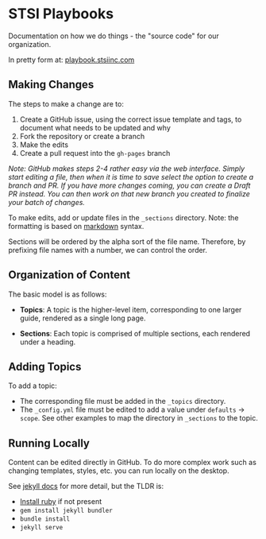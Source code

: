 # STSI Playbooks

Documentation on how we do things - the "source code" for our organization.

In pretty form at: [playbook.stsiinc.com](http://playbook.stsiinc.com/)

## Making Changes

The steps to make a change are to:

1. Create a GitHub issue, using the correct issue template and tags, to document what needs to be updated and why
2. Fork the repository or create a branch
3. Make the edits
4. Create a pull request into the `gh-pages` branch

_Note: GitHub makes steps 2-4 rather easy via the web interface. Simply start editing a file, then when it is time to save select the option to create a branch and PR. If you have more changes coming, you can create a Draft PR instead. You can then work on that new branch you created to finalize your batch of changes._

To make edits, add or update files in the `_sections` directory. Note: the formatting is based on [markdown](https://github.com/adam-p/markdown-here/wiki/Markdown-Cheatsheet) syntax. 

Sections will be ordered by the alpha sort of the file name. Therefore, by prefixing file names with a number, we can control the order.

## Organization of Content

The basic model is as follows:

* __Topics__: A topic is the higher-level item, corresponding to one larger guide, rendered as a single long page.

* __Sections__: Each topic is comprised of multiple sections, each rendered under a heading.

## Adding Topics

To add a topic:

* The corresponding file must be added in the `_topics` directory. 
* The `_config.yml` file must be edited to add a value under `defaults` -> `scope`. See other examples to map the directory in `_sections` to the topic.

## Running Locally

Content can be edited directly in GitHub. To do more complex work such as changing templates, styles, etc. you can run locally on the desktop.

See [jekyll docs](https://jekyllrb.com/) for more detail, but the TLDR is:

* [Install ruby](https://www.ruby-lang.org/en/documentation/installation/) if not present
* `gem install jekyll bundler`
* `bundle install`
* `jekyll serve`
